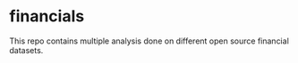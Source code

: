 # financials
This repo contains multiple analysis done on different open source financial datasets.

